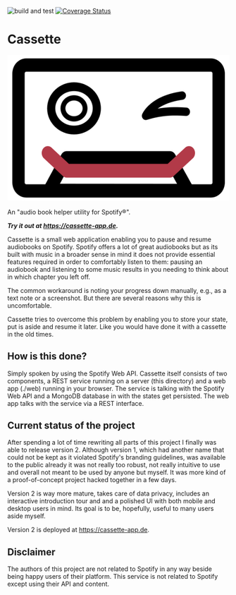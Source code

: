 ![build and test](https://github.com/FlorianLoch/Cassette/actions/workflows/ci_cd.yaml/badge.svg)
[![Coverage Status](https://coveralls.io/repos/github/FlorianLoch/Cassette/badge.svg?branch=master)](https://coveralls.io/github/FlorianLoch/Cassette?branch=master)

# Cassette

![](./web/assets/cassette_logo.svg)

An "audio book helper utility for Spotify&reg;".

***Try it out at https://cassette-app.de.***

Cassette is a small web application enabling you to pause and resume audiobooks on Spotify. Spotify offers a lot of great audiobooks but as its built with music in a broader sense in mind it does not provide essential features required in order to comfortably listen to them: pausing an audiobook and listening to some music results in you needing to think about in which chapter you left off.

The common workaround is noting your progress down manually, e.g., as a text note or a screenshot. But there are several reasons why this is uncomfortable.

Cassette tries to overcome this problem by enabling you to store your state, put is aside and resume it later. Like you would have done it with a cassette in the old times.


## How is this done?
Simply spoken by using the Spotify Web API. Cassette itself consists of two components, a REST service running on a server (this directory) and a web app (./web) running in your browser. The service is talking with the Spotify Web API and a MongoDB database in with the states get persisted. The web app talks with the service via a REST interface.


## Current status of the project
After spending a lot of time rewriting all parts of this project I finally was able to release version 2. Although version 1, which had another name that could not be kept as it violated Spotify's branding guidelines, was available to the public already it was not really too robust, not really intuitive to use and overall not meant to be used by anyone but myself. It was more kind of a proof-of-concept project hacked together in a few days.

Version 2 is way more mature, takes care of data privacy, includes an interactive introduction tour and and a polished UI with both mobile and desktop users in mind. Its goal is to be, hopefully, useful to many users aside myself.

Version 2 is deployed at https://cassette-app.de.



## Disclaimer
The authors of this project are not related to Spotify in any way beside being happy users of their platform. This service is not related to Spotify except using their API and content.